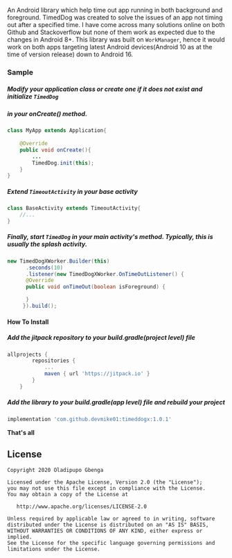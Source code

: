 An Android library which help time out app running in both background and foreground. TimedDog was 
created to solve the issues of an app not timing out after a specified time. I have come across 
many solutions online on both Github and Stackoverflow but none of them work as expected due to the 
changes in Android 8+. This library was built on   `WorkManager`, hence it would work on both apps 
targeting latest Android devices(Android 10 as at the time of version release) down to Android 16.

### Sample

##### Modify your application class or create one if it does not exist and initialize `TimedDog`
##### in your onCreate() method.

```java
class MyApp extends Application{
    
    @Override
    public void onCreate(){
        ...
        TimedDog.init(this);
    }
}
```

##### Extend `TimeoutActivity` in your base activity
```java
class BaseActivity extends TimeoutActivity{
    //...
}
```

##### Finally, start `TimedDog` in your main activity's method. Typically, this is usually the splash activity.
```java
new TimedDogXWorker.Builder(this)
      .seconds(10)
      .listener(new TimedDogXWorker.OnTimeOutListener() {
      @Override
      public void onTimeOut(boolean isForeground) {

      }
     }).build();
```

#### How To Install

##### Add the jitpack repository to your build.gradle(project level) file
```groovy
allprojects {
		repositories {
			...
			maven { url 'https://jitpack.io' }
		}
	}
```

##### Add the library to your build.gradle(app level) file and rebuild your project
```groovy
implementation 'com.github.devmike01:timeddogx:1.0.1'
```

**That's all**

License
-------

    Copyright 2020 Oladipupo Gbenga

    Licensed under the Apache License, Version 2.0 (the "License");
    you may not use this file except in compliance with the License.
    You may obtain a copy of the License at

       http://www.apache.org/licenses/LICENSE-2.0

    Unless required by applicable law or agreed to in writing, software
    distributed under the License is distributed on an "AS IS" BASIS,
    WITHOUT WARRANTIES OR CONDITIONS OF ANY KIND, either express or implied.
    See the License for the specific language governing permissions and
    limitations under the License.

